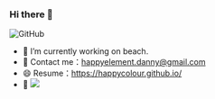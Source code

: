 ### Hi there 👋
![GitHub](https://github-readme-stats.vercel.app/api?username=HappyColour)
- 🔭 I’m currently working on beach.
- 💬 Contact me：happyelement.danny@gmail.com
- 😄 Resume：https://happycolour.github.io/
- 🌱 ![](https://visitor-badge.glitch.me/badge?page_id=HappyColour.HappyColour)
<!--
**HappyColour/HappyColour** is a ✨ _special_ ✨ repository because its `README.md` (this file) appears on your GitHub profile.

Here are some ideas to get you started:

- 🔭 I’m currently working on ...
- 🌱 I’m currently learning ...
- 👯 I’m looking to collaborate on ...
- 🤔 I’m looking for help with ...
- 💬 Ask me about ...
- 📫 How to reach me: ...
- 😄 Pronouns: ...
- ⚡ Fun fact: ...
-->

